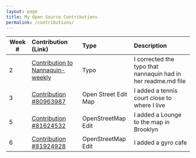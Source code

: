 ```yaml
---
layout: page
title: My Open Source Contributions
permalink: /contributions/
---
```


<!--
The first column, Contribution, must be a hyperlink to the actual contribution,
such as the Wikipedia edit or pull request, etc., with a suitable name.
Type of the contribution should be "Wikipedia edit", "OpenStreet Map feature",
"Project Documentation", "Project Code", "Blog Edit", etc.

The Description should include a brief summary of what you did.

Replace the first row below with your contribution and add new ones below it
following the same syntax.

-->





| Week #       | Contribution (Link)  | Type  | Description |
|---|:---|:---|:---|
|  2   | [Contribution to Nannaquin-weekly](https://github.com/hunter-college-ossd-spr-2020/Nannaquin-weekly/compare/master...umarkhan207322405:patch-1)    | Typo    |   I corrected the typo that nannaquin had in her readme.md file    |
| 3    | [Contribution #80963987](https://www.openstreetmap.org/changeset/80963987#map=17/40.65083/-73.96837)    | Open Street Edit Map  | I added a tennis court close to where I live  |
| 5    |[Contribution #81624532](https://www.openstreetmap.org/edit#map=19/40.64342/-73.96967)     | OpenStreetMap Edit    | I added a Lounge to the map in Brooklyn     |
| 6    | [Contribution #81924928](https://www.openstreetmap.org/changeset/81924928)     |  OpenStreetMap Edit    | I added a gyro cafe     |
